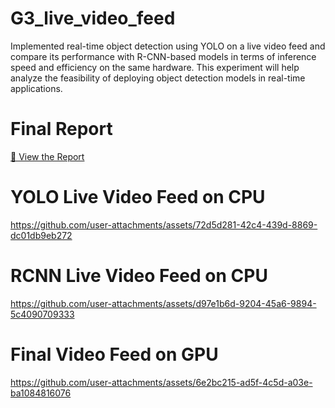 # G3_live_video_feed

Implemented real-time object detection using YOLO on a live video feed and compare its performance with R-CNN-based models in terms of inference speed and efficiency on the same hardware. This experiment will help analyze the feasibility of deploying object detection models in real-time applications.

# Final Report 
[📄 View the Report](g3_report.pdf)


# YOLO Live Video Feed on CPU
https://github.com/user-attachments/assets/72d5d281-42c4-439d-8869-dc01db9eb272

# RCNN Live Video Feed on CPU
https://github.com/user-attachments/assets/d97e1b6d-9204-45a6-9894-5c4090709333

# Final  Video Feed on GPU
https://github.com/user-attachments/assets/6e2bc215-ad5f-4c5d-a03e-ba1084816076


